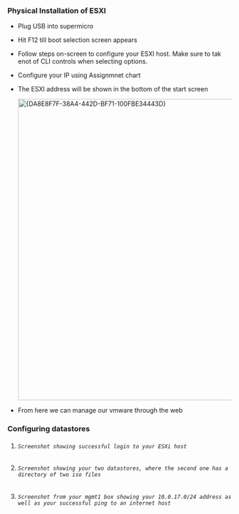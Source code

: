 ### Physical Installation of ESXI
- Plug USB into supermicro
- Hit F12 till boot selection screen appears
- Follow steps on-screen to configure your ESXI host. Make sure to tak enot of CLI controls when selecting options.
- Configure your IP using Assignmnet chart
- The ESXI address will be shown in the bottom of the start screen
  
  <img width="1030" height="675" alt="{DA8E8F7F-38A4-442D-BF71-100FBE34443D}" src="https://github.com/user-attachments/assets/094257e1-9668-4717-8225-3d51f62c90aa" />

- From here we can manage our vmware through the web

### Configuring datastores


1. ######  `Screenshot showing successful login to your ESXi host`
2. ######   `Screenshot showing your two datastores, where the second one has a directory of two iso files`
3. ######  `Screenshot from your mgmt1 box showing your 10.0.17.0/24 address as well as your successful ping to an internet host`
